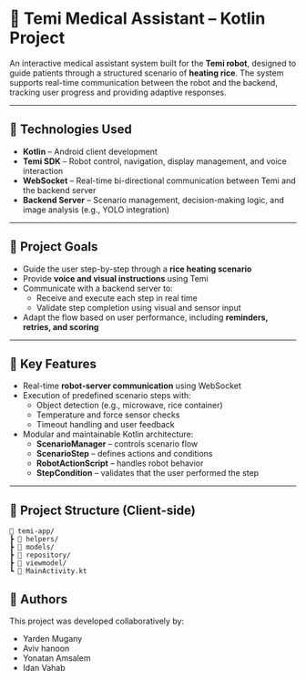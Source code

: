 # 🤖 Temi Medical Assistant – Kotlin Project

An interactive medical assistant system built for the **Temi robot**, designed to guide patients through a structured scenario of **heating rice**. The system supports real-time communication between the robot and the backend, tracking user progress and providing adaptive responses.

---

## 📱 Technologies Used

- **Kotlin** – Android client development  
- **Temi SDK** – Robot control, navigation, display management, and voice interaction  
- **WebSocket** – Real-time bi-directional communication between Temi and the backend server  
- **Backend Server** – Scenario management, decision-making logic, and image analysis (e.g., YOLO integration)

---

## 🎯 Project Goals

- Guide the user step-by-step through a **rice heating scenario**
- Provide **voice and visual instructions** using Temi
- Communicate with a backend server to:
  - Receive and execute each step in real time
  - Validate step completion using visual and sensor input
- Adapt the flow based on user performance, including **reminders, retries, and scoring**

---

## 🧠 Key Features

- Real-time **robot-server communication** using WebSocket
- Execution of predefined scenario steps with:
  - Object detection (e.g., microwave, rice container)
  - Temperature and force sensor checks
  - Timeout handling and user feedback
- Modular and maintainable Kotlin architecture:
  - **ScenarioManager** – controls scenario flow
  - **ScenarioStep** – defines actions and conditions
  - **RobotActionScript** – handles robot behavior
  - **StepCondition** – validates that the user performed the step

---

## 📂 Project Structure (Client-side)
```
📁 temi-app/
┣ 📁 helpers/
┣ 📁 models/
┣ 📁 repository/
┣ 📁 viewmodel/
┗ 📄 MainActivity.kt
```
## 👥 Authors

This project was developed collaboratively by:

- Yarden Mugany  
- Aviv hanoon 
- Yonatan Amsalem  
- Idan Vahab 
